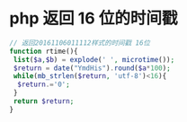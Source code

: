 <!-- Date: 2016-10-24 04:20:26 -->

# php 返回 16 位的时间戳

```php
// 返回20161106011112样式的时间戳 16位
function rtime(){
 list($a,$b) = explode(' ', microtime());
 $return = date("YmdHis").round($a*100);
 while(mb_strlen($return, 'utf-8')<16){
  $return.='0';
 }
 return $return;
}
```
